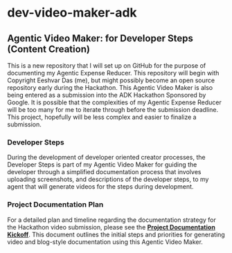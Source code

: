 # dev-video-maker-adk

## Agentic Video Maker: for Developer Steps (Content Creation)

This is a new repository that I will set up on GitHub for the purpose of documenting my Agentic Expense Reducer. This repository will begin with Copyright Eeshvar Das (me), but might possibly become an open source repository early during the Hackathon. This Agentic Video Maker is also being entered as a submission into the ADK Hackathon Sponsored by Google. It is possible that the complexities of my Agentic Expense Reducer will be too many for me to iterate through before the submission deadline. This project, hopefully will be less complex and easier to finalize a submission.

### Developer Steps

During the development of developer oriented creator processes, the Developer Steps is part of my Agentic Video Maker for guiding the developer through a simplified documentation process that involves uploading screenshots, and descriptions of the developer steps, to my agent that will generate videos for the steps during development.

### Project Documentation Plan

For a detailed plan and timeline regarding the documentation strategy for the Hackathon video submission, please see the **[Project Documentation Kickoff](./documentation-kickstart.md)**. This document outlines the initial steps and priorities for generating video and blog-style documentation using this Agentic Video Maker.
